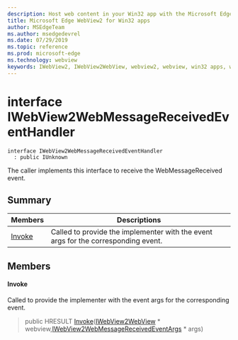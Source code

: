```yaml
---
description: Host web content in your Win32 app with the Microsoft Edge WebView2 control
title: Microsoft Edge WebView2 for Win32 apps
author: MSEdgeTeam
ms.author: msedgedevrel
ms.date: 07/29/2019
ms.topic: reference
ms.prod: microsoft-edge
ms.technology: webview
keywords: IWebView2, IWebView2WebView, webview2, webview, win32 apps, win32, edge
---
```


# interface IWebView2WebMessageReceivedEventHandler 

```
interface IWebView2WebMessageReceivedEventHandler
  : public IUnknown
```

The caller implements this interface to receive the WebMessageReceived event.

## Summary

 Members                        | Descriptions
--------------------------------|---------------------------------------------
[Invoke](#invoke) | Called to provide the implementer with the event args for the corresponding event.

## Members

#### Invoke 

Called to provide the implementer with the event args for the corresponding event.

> public HRESULT [Invoke](#interface_i_web_view2_web_message_received_event_handler_1a59fe9786fa06b2bdca34185c5a4b102f)([IWebView2WebView](IWebView2WebView.md#interface_i_web_view2_web_view) * webview,[IWebView2WebMessageReceivedEventArgs](IWebView2WebMessageReceivedEventArgs.md#interface_i_web_view2_web_message_received_event_args) * args)

